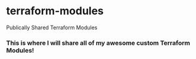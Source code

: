 # terraform-modules
Publically Shared Terraform Modules

### This is where I will share all of my awesome custom Terraform Modules!

